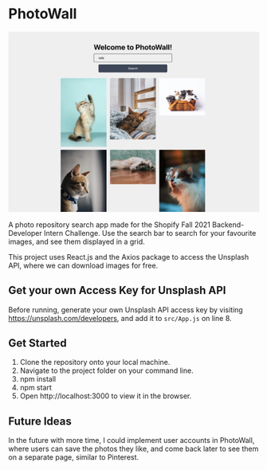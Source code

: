 # PhotoWall

![Screen](/PhotoWallMain.png)

A photo repository search app made for the Shopify Fall 2021 Backend-Developer Intern Challenge. 
Use the search bar to search for your favourite images, and see them displayed in a grid. 


This project uses React.js and the Axios package to access the Unsplash API, where we can download images for free. 

## Get your own Access Key for Unsplash API

Before running, generate your own Unsplash API access key by visiting https://unsplash.com/developers, 
and add it to `src/App.js` on line 8. 

## Get Started

1. Clone the repository onto your local machine. 
2. Navigate to the project folder on your command line.
3. npm install
4. npm start
5. Open http://localhost:3000 to view it in the browser.

## Future Ideas

In the future with more time, I could implement user accounts in PhotoWall, where users can save the photos they like, and come back later to see them on a separate page, similar to Pinterest. 


